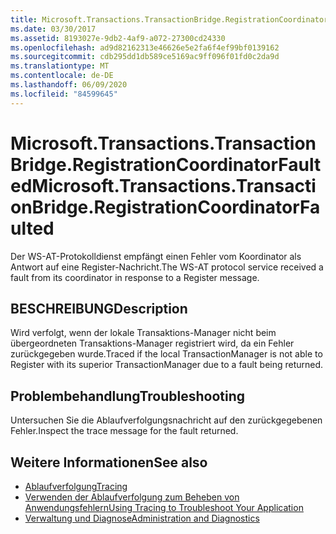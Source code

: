 ```yaml
---
title: Microsoft.Transactions.TransactionBridge.RegistrationCoordinatorFaulted
ms.date: 03/30/2017
ms.assetid: 8193027e-9db2-4af9-a072-27300cd24330
ms.openlocfilehash: ad9d82162313e46626e5e2fa6f4ef99bf0139162
ms.sourcegitcommit: cdb295dd1db589ce5169ac9ff096f01fd0c2da9d
ms.translationtype: MT
ms.contentlocale: de-DE
ms.lasthandoff: 06/09/2020
ms.locfileid: "84599645"
---
```

# <a name="microsofttransactionstransactionbridgeregistrationcoordinatorfaulted"></a><span data-ttu-id="7fb1e-102">Microsoft.Transactions.TransactionBridge.RegistrationCoordinatorFaulted</span><span class="sxs-lookup"><span data-stu-id="7fb1e-102">Microsoft.Transactions.TransactionBridge.RegistrationCoordinatorFaulted</span></span>
<span data-ttu-id="7fb1e-103">Der WS-AT-Protokolldienst empfängt einen Fehler vom Koordinator als Antwort auf eine Register-Nachricht.</span><span class="sxs-lookup"><span data-stu-id="7fb1e-103">The WS-AT protocol service received a fault from its coordinator in response to a Register message.</span></span>  
  
## <a name="description"></a><span data-ttu-id="7fb1e-104">BESCHREIBUNG</span><span class="sxs-lookup"><span data-stu-id="7fb1e-104">Description</span></span>  
 <span data-ttu-id="7fb1e-105">Wird verfolgt, wenn der lokale Transaktions-Manager nicht beim übergeordneten Transaktions-Manager registriert wird, da ein Fehler zurückgegeben wurde.</span><span class="sxs-lookup"><span data-stu-id="7fb1e-105">Traced if the local TransactionManager is not able to Register with its superior TransactionManager due to a fault being returned.</span></span>  
  
## <a name="troubleshooting"></a><span data-ttu-id="7fb1e-106">Problembehandlung</span><span class="sxs-lookup"><span data-stu-id="7fb1e-106">Troubleshooting</span></span>  
 <span data-ttu-id="7fb1e-107">Untersuchen Sie die Ablaufverfolgungsnachricht auf den zurückgegebenen Fehler.</span><span class="sxs-lookup"><span data-stu-id="7fb1e-107">Inspect the trace message for the fault returned.</span></span>  
  
## <a name="see-also"></a><span data-ttu-id="7fb1e-108">Weitere Informationen</span><span class="sxs-lookup"><span data-stu-id="7fb1e-108">See also</span></span>

- [<span data-ttu-id="7fb1e-109">Ablaufverfolgung</span><span class="sxs-lookup"><span data-stu-id="7fb1e-109">Tracing</span></span>](index.md)
- [<span data-ttu-id="7fb1e-110">Verwenden der Ablaufverfolgung zum Beheben von Anwendungsfehlern</span><span class="sxs-lookup"><span data-stu-id="7fb1e-110">Using Tracing to Troubleshoot Your Application</span></span>](using-tracing-to-troubleshoot-your-application.md)
- [<span data-ttu-id="7fb1e-111">Verwaltung und Diagnose</span><span class="sxs-lookup"><span data-stu-id="7fb1e-111">Administration and Diagnostics</span></span>](../index.md)
